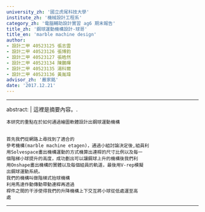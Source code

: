 ```yaml
---
university_zh: '國立虎尾科技大學'
institute_zh: '機械設計工程系'
category_zh: '電腦輔助設計實習 ag6 期末報告'
title_zh: '鋼球運動機構設計-球哥'
title_en: 'marble machine design'
author:
- 設計二甲 40523125 張志雲
- 設計二甲 40523126 張博鈞
- 設計二甲 40523127 張皓然
- 設計二甲 40523134 陳鵬暉
- 設計二甲 40523135 湯科爾
- 設計二甲 40523136 黃胤瑋
advisor_zh: '嚴家銘'
date: '2017.12.21'
---
```


---
abstract: |
    這裡是摘要內容。.
    

    
    本研究的重點在於如何通過繪圖軟體設計出鋼球運動機構
    
    
    首先我們從網路上尋找到了適合的
    參考機構(marble machine etagen)，通過小組討論決定後,組員利
    用Solvespace畫出機構運動的方式機算出連桿的尺寸比例以及每一
    個階梯小球提升的高度，成功劃出可以讓鋼球上升的機構後我們利
    用Onshape畫出機構的實體以及每個組員的軌道，最後用V-rep模擬
    出鋼球運動系統。
    我們的機構叫做階梯式抬球機構
    利用馬達作動傳動帶動連桿再透過
    桿件之間的干涉使得我們的升降機構上下交互將小球從低處運至高
    處
---


